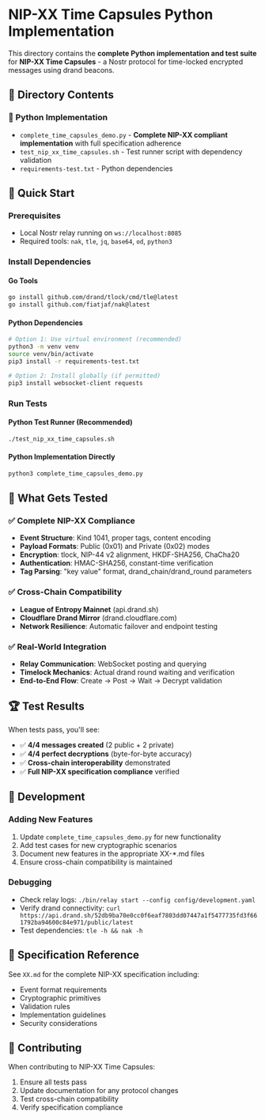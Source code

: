 # NIP-XX Time Capsules Python Implementation

This directory contains the **complete Python implementation and test suite** for **NIP-XX Time Capsules** - a Nostr protocol for time-locked encrypted messages using drand beacons.

## 📁 Directory Contents

### 🐍 Python Implementation
- `complete_time_capsules_demo.py` - **Complete NIP-XX compliant implementation** with full specification adherence
- `test_nip_xx_time_capsules.sh` - Test runner script with dependency validation
- `requirements-test.txt` - Python dependencies

## 🚀 Quick Start

### Prerequisites
- Local Nostr relay running on `ws://localhost:8085`
- Required tools: `nak`, `tle`, `jq`, `base64`, `od`, `python3`

### Install Dependencies

#### Go Tools
```bash
go install github.com/drand/tlock/cmd/tle@latest
go install github.com/fiatjaf/nak@latest
```

#### Python Dependencies
```bash
# Option 1: Use virtual environment (recommended)
python3 -m venv venv
source venv/bin/activate
pip3 install -r requirements-test.txt

# Option 2: Install globally (if permitted)
pip3 install websocket-client requests
```

### Run Tests

#### Python Test Runner (Recommended)
```bash
./test_nip_xx_time_capsules.sh
```

#### Python Implementation Directly
```bash
python3 complete_time_capsules_demo.py
```

## 🎯 What Gets Tested

### ✅ Complete NIP-XX Compliance
- **Event Structure**: Kind 1041, proper tags, content encoding
- **Payload Formats**: Public (0x01) and Private (0x02) modes
- **Encryption**: tlock, NIP-44 v2 alignment, HKDF-SHA256, ChaCha20
- **Authentication**: HMAC-SHA256, constant-time verification
- **Tag Parsing**: "key value" format, drand_chain/drand_round parameters

### ✅ Cross-Chain Compatibility
- **League of Entropy Mainnet** (api.drand.sh)
- **Cloudflare Drand Mirror** (drand.cloudflare.com)
- **Network Resilience**: Automatic failover and endpoint testing

### ✅ Real-World Integration
- **Relay Communication**: WebSocket posting and querying
- **Timelock Mechanics**: Actual drand round waiting and verification
- **End-to-End Flow**: Create → Post → Wait → Decrypt validation

## 🏆 Test Results

When tests pass, you'll see:
- ✅ **4/4 messages created** (2 public + 2 private)
- ✅ **4/4 perfect decryptions** (byte-for-byte accuracy)
- ✅ **Cross-chain interoperability** demonstrated
- ✅ **Full NIP-XX specification compliance** verified

## 🔧 Development

### Adding New Features
1. Update `complete_time_capsules_demo.py` for new functionality
2. Add test cases for new cryptographic scenarios
3. Document new features in the appropriate XX-*.md files
4. Ensure cross-chain compatibility is maintained

### Debugging
- Check relay logs: `./bin/relay start --config config/development.yaml`
- Verify drand connectivity: `curl https://api.drand.sh/52db9ba70e0cc0f6eaf7803dd07447a1f5477735fd3f661792ba94600c84e971/public/latest`
- Test dependencies: `tle -h && nak -h`

## 📖 Specification Reference

See `XX.md` for the complete NIP-XX specification including:
- Event format requirements
- Cryptographic primitives
- Validation rules
- Implementation guidelines
- Security considerations

## 🤝 Contributing

When contributing to NIP-XX Time Capsules:
1. Ensure all tests pass
2. Update documentation for any protocol changes
3. Test cross-chain compatibility
4. Verify specification compliance
